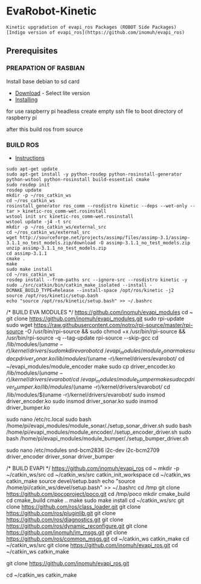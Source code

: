 # EvaRobot-Kinetic
	Kinetic upgradation of evapi_ros Packages (ROBOT Side Packages)
	[Indigo version of evapi_ros](https://github.com/inomuh/evapi_ros)
	
## Prerequisites

### PREAPATION OF RASBIAN 
Install base debian to sd card
* [Download](https://www.raspberrypi.org/downloads/raspbian/) - Select lite version
* [Installing](https://www.raspberrypi.org/documentation/installation/installing-images/linux.md)

for use raspberry pi headless create empty ssh file to boot directory of raspberry pi

after this build ros from source
### BUILD ROS
* [Instructions](http://wiki.ros.org/ROSberryPi/Installing%20ROS%20Kinetic%20on%20the%20Raspberry%20Pi)
```
sudo apt-get update
sudo apt-get install -y python-rosdep python-rosinstall-generator python-wstool python-rosinstall build-essential cmake
sudo rosdep init
rosdep update
mkdir -p ~/ros_catkin_ws
cd ~/ros_catkin_ws
rosinstall_generator ros_comm --rosdistro kinetic --deps --wet-only --tar > kinetic-ros_comm-wet.rosinstall
wstool init src kinetic-ros_comm-wet.rosinstall
wstool update -j4 -t src
mkdir -p ~/ros_catkin_ws/external_src
cd ~/ros_catkin_ws/external_src
wget http://sourceforge.net/projects/assimp/files/assimp-3.1/assimp-3.1.1_no_test_models.zip/download -O assimp-3.1.1_no_test_models.zip
unzip assimp-3.1.1_no_test_models.zip
cd assimp-3.1.1
cmake .
make
sudo make install
cd ~/ros_catkin_ws
rosdep install --from-paths src --ignore-src --rosdistro kinetic -y
sudo ./src/catkin/bin/catkin_make_isolated --install -DCMAKE_BUILD_TYPE=Release --install-space /opt/ros/kinetic -j2
source /opt/ros/kinetic/setup.bash
echo "source /opt/ros/kinetic/setup.bash" >> ~/.bashrc
```

/* BUILD EVA MODULES */
https://github.com/inomuh/evapi_modules
cd ~
git clone https://github.com/inomuh/evapi_modules.git
sudo rpi-update
sudo wget https://raw.githubusercontent.com/notro/rpi-source/master/rpi-source -O /usr/bin/rpi-source && sudo chmod +x /usr/bin/rpi-source && /usr/bin/rpi-source -q --tag-update
rpi-source --skip-gcc
cd /lib/modules/$(uname -r)/kernel/drivers/
sudo mkdir evarobot
cd ~/evapi_modules/module_sonar
make
sudo cp driver_sonar.ko /lib/modules/$(uname -r)/kernel/drivers/evarobot/
cd ~/evapi_modules/module_encoder
make
sudo cp driver_encoder.ko /lib/modules/$(uname -r)/kernel/drivers/evarobot/
cd ~/evapi_modules/module_bumper
make
sudo cp driver_bumper.ko /lib/modules/$(uname -r)/kernel/drivers/evarobot/
cd /lib/modules/$(uname -r)/kernel/drivers/evarobot/
sudo insmod driver_encoder.ko
sudo insmod driver_sonar.ko
sudo insmod driver_bumper.ko

sudo nano /etc/rc.local
	sudo bash /home/pi/evapi_modules/module_sonar/./setup_sonar_driver.sh 
	sudo bash /home/pi/evapi_modules/module_encoder/./setup_encoder_driver.sh
	sudo bash /home/pi/evapi_modules/module_bumper/./setup_bumper_driver.sh

sudo nano /etc/modules
	snd-bcm2836
	i2c-dev
	i2c-bcm2709
	driver_encoder
	driver_sonar
	driver_bumper

/* BUILD EVAPI  */
https://github.com/inomuh/evapi_ros
cd ~
mkdir -p ~/catkin_ws/src
cd ~/catkin_ws/src 
catkin_init_workspace
cd ~/catkin_ws
catkin_make
source devel/setup.bash
echo "source /home/pi/catkin_ws/devel/setup.bash" >> ~/.bashrc
cd /tmp
git clone https://github.com/pocoproject/poco.git
cd /tmp/poco
mkdir cmake_build
cd cmake_build
cmake ..
make
sudo make install
cd ~/catkin_ws/src
git clone https://github.com/ros/class_loader.git
git clone https://github.com/ros/pluginlib.git
git clone https://github.com/ros/diagnostics.git
git clone https://github.com/ros/dynamic_reconfigure.git
git clone https://github.com/inomuh/im_msgs.git 
git clone https://github.com/ros/common_msgs.git
cd ~/catkin_ws
catkin_make
cd ~/catkin_ws/src
git clone https://github.com/inomuh/evapi_ros.git
cd ~/catkin_ws
catkin_make

git clone https://github.com/inomuh/evapi_ros.git

cd ~/catkin_ws
catkin_make